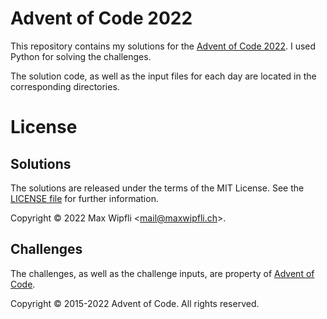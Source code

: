 # Advent of Code 2022

This repository contains my solutions for the
[Advent of Code 2022](https://adventofcode.com/2022). I used Python for solving
the challenges.

The solution code, as well as the input files for each day are located in the
corresponding directories.

# License

## Solutions

The solutions are released under the terms of the MIT License. See the
[LICENSE file](./LICENSE) for further information.

Copyright &copy; 2022 Max Wipfli <[mail@maxwipfli.ch](mailto:mail@maxwipfli.ch)>.

## Challenges

The challenges, as well as the challenge inputs, are property of [Advent of Code](https://adventofcode.com/2022/about).

Copyright &copy; 2015-2022 Advent of Code. All rights reserved.
